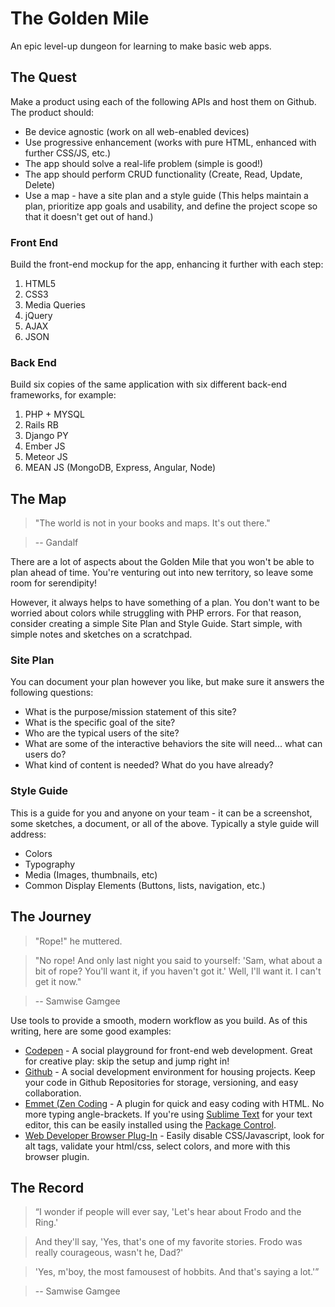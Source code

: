 The Golden Mile
===============

An epic level-up dungeon for learning to make basic web apps.

## The Quest ##
Make a product using each of the following APIs and host them on Github. The product should:

* Be device agnostic (work on all web-enabled devices)
* Use progressive enhancement (works with pure HTML, enhanced with further CSS/JS, etc.)
* The app should solve a real-life problem (simple is good!)
* The app should perform CRUD functionality (Create, Read, Update, Delete)
* Use a map - have a site plan and a style guide (This helps maintain a plan, prioritize app goals and usability, and define the project scope so that it doesn't get out of hand.)

### Front End ###
Build the front-end mockup for the app, enhancing it further with each step:

1. HTML5
2. CSS3
3. Media Queries
4. jQuery
5. AJAX
6. JSON

### Back End ###
Build six copies of the same application with six different back-end frameworks, for example:

1. PHP + MYSQL
2. Rails RB
3. Django PY
4. Ember JS
5. Meteor JS
6. MEAN JS (MongoDB, Express, Angular, Node)


## The Map ##
> "The world is not in your books and maps. It's out there."

> -- Gandalf

There are a lot of aspects about the Golden Mile that you won't be able to plan ahead of time. You're venturing out into new territory, so leave some room for serendipity!

However, it always helps to have something of a plan. You don't want to be worried about colors while struggling with PHP errors. For that reason, consider creating a simple Site Plan and Style Guide. Start simple, with simple notes and sketches on a scratchpad.

### Site Plan ###
You can document your plan however you like, but make sure it answers the following questions:

* What is the purpose/mission statement of this site?
* What is the specific goal of the site?
* Who are the typical users of the site?
* What are some of the interactive behaviors the site will need... what can users do?
* What kind of content is needed? What do you have already?

### Style Guide ###
This is a guide for you and anyone on your team - it can be a screenshot, some sketches, a document, or all of the above. Typically a style guide will address:

* Colors
* Typography
* Media (Images, thumbnails, etc)
* Common Display Elements (Buttons, lists, navigation, etc.)


## The Journey ##

> "Rope!" he muttered. 

> "No rope! And only last night you said to yourself: 'Sam, what about a bit of rope? You'll want it, if you haven't got it.' Well, I'll want it. I can't get it now."

> -- Samwise Gamgee

Use tools to provide a smooth, modern workflow as you build. As of this writing, here are some good examples:

* [Codepen](http://codepen.io/) - A social playground for front-end web development. Great for creative play: skip the setup and jump right in!
* [Github](https://github.com/) - A social development environment for housing projects. Keep your code in Github Repositories for storage, versioning, and easy collaboration.
* [Emmet (Zen Coding](http://docs.emmet.io/) - A plugin for quick and easy coding with HTML. No more typing angle-brackets. If you're using [Sublime Text](http://www.sublimetext.com/) for your text editor, this can be easily installed using the [Package Control](https://sublime.wbond.net/).
* [Web Developer Browser Plug-In](http://chrispederick.com/work/web-developer/) - Easily disable CSS/Javascript, look for alt tags, validate your html/css, select colors, and more with this browser plugin.


## The Record ##

> “I wonder if people will ever say, 'Let's hear about Frodo and the Ring.' 

> And they'll say, 'Yes, that's one of my favorite stories. Frodo was really courageous, wasn't he, Dad?'

> 'Yes, m'boy, the most famousest of hobbits. And that's saying a lot.'” 

> -- Samwise Gamgee
